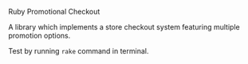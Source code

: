 Ruby Promotional Checkout

A library which implements a store checkout system featuring multiple promotion options.

Test by running `rake` command in terminal.
